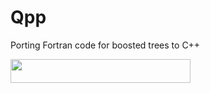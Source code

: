 # Qpp
Porting Fortran code for boosted trees to C++

<img src="/tex/5707f56bf7c736186b7443f5885d9520.svg?invert_in_darkmode&sanitize=true" align=middle width=287.91159045pt height=37.80850590000001pt/>

